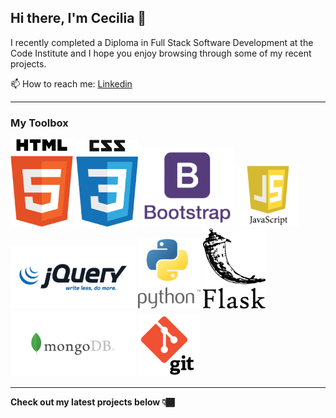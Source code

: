 ## Hi there, I'm Cecilia 👋

I recently completed a Diploma in Full Stack Software Development at the Code Institute and I hope you enjoy browsing through some of my recent projects. 

📫 How to reach me: [Linkedin](https://www.linkedin.com/in/cecilia-l-91b03919b/)
____

### My Toolbox

<img src="images/html-logo.png" alt="HTML5 Logo" width="100"> <img src="images/css-logo.png" alt="CSS3 Logo" width="100"> <img src="images/bootstrap-logo.png" alt="Bootstrap Logo" width="150"> <img src="images/javascript-logo.png" alt="JavaScript Logo" width="100"> <img src="images/jquery-logo.png" alt="jQuery Logo" width="200"> <img src="images/python-logo.png" alt="Python Logo" width="100"> <img src="images/flask-logo.png" alt="Flask Logo" width="100"> <img src="images/mongodb-logo.png" alt="MongoDB Logo" width="200"> <img src="images/git-logo.png" alt="Git Logo" width="100">

____

**Check out my latest projects below 👇🏾**